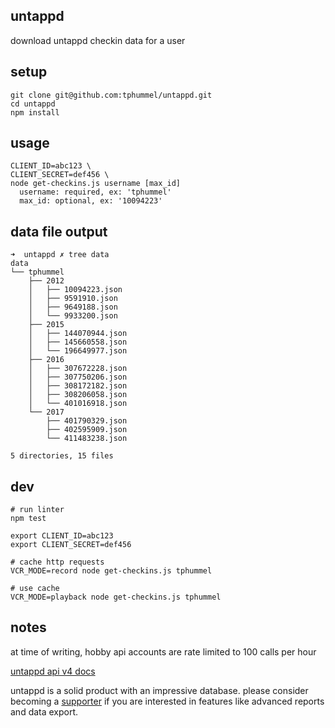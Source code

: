 ## untappd

download untappd checkin data for a user

## setup

```
git clone git@github.com:tphummel/untappd.git
cd untappd
npm install
```

## usage

```
CLIENT_ID=abc123 \
CLIENT_SECRET=def456 \
node get-checkins.js username [max_id]
  username: required, ex: 'tphummel'
  max_id: optional, ex: '10094223'
```

## data file output

```
➜  untappd ✗ tree data            
data
└── tphummel
    ├── 2012
    │   ├── 10094223.json
    │   ├── 9591910.json
    │   ├── 9649188.json
    │   └── 9933200.json
    ├── 2015
    │   ├── 144070944.json
    │   ├── 145660558.json
    │   └── 196649977.json
    ├── 2016
    │   ├── 307672228.json
    │   ├── 307750206.json
    │   ├── 308172182.json
    │   ├── 308206058.json
    │   └── 401016918.json
    └── 2017
        ├── 401790329.json
        ├── 402595909.json
        └── 411483238.json

5 directories, 15 files

```

## dev

```
# run linter
npm test

export CLIENT_ID=abc123
export CLIENT_SECRET=def456

# cache http requests
VCR_MODE=record node get-checkins.js tphummel

# use cache
VCR_MODE=playback node get-checkins.js tphummel
```

## notes
at time of writing, hobby api accounts are rate limited to 100 calls per hour

[untappd api v4 docs](https://untappd.com/api/docs/v4)

untappd is a solid product with an impressive database. please consider becoming a [supporter](https://untappd.com/supporter) if you are interested in features like advanced reports and data export.
